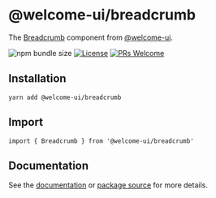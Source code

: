 # @welcome-ui/breadcrumb

The [Breadcrumb](http://welcome-ui.com/components/avatar) component from [@welcome-ui](http://welcome-ui.com).

![npm bundle size](https://img.shields.io/bundlephobia/minzip/@welcome-ui/breadcrumb) [![License](https://img.shields.io/npm/l/welcome-ui.svg)](https://github.com/WTTJ/welcome-ui/blob/master/LICENSE) [![PRs Welcome](https://img.shields.io/badge/PRs-welcome-mediumspringgreen.svg)](ttps://github.com/WTTJ/welcome-ui/blob/master/CONTRIBUTING.md)

## Installation

    yarn add @welcome-ui/breadcrumb

## Import

    import { Breadcrumb } from '@welcome-ui/breadcrumb'

## Documentation

See the [documentation](http://welcome-ui.com/components/breadcrumb) or [package source](https://github.com/WTTJ/welcome-ui/tree/master/packages/Breadcrumb) for more details.
